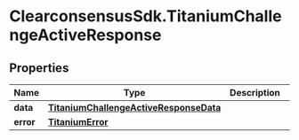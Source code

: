 # ClearconsensusSdk.TitaniumChallengeActiveResponse

## Properties

Name | Type | Description | Notes
------------ | ------------- | ------------- | -------------
**data** | [**TitaniumChallengeActiveResponseData**](TitaniumChallengeActiveResponseData.md) |  | [optional] 
**error** | [**TitaniumError**](TitaniumError.md) |  | [optional] 


